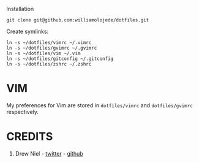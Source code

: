Installation

    git clone git@github.com:williamolojede/dotfiles.git

Create symlinks:

    ln -s ~/dotfiles/vimrc ~/.vimrc
    ln -s ~/dotfiles/gvimrc ~/.gvimrc
    ln -s ~/dotfiles/vim ~/.vim
    ln -s ~/dotfiles/gitconfig ~/.gitconfig
    ln -s ~/dotfiles/zshrc ~/.zshrc

# VIM #

My preferences for Vim are stored in `dotfiles/vimrc` and `dotfiles/gvimrc`
respectively.

# CREDITS
1. Drew Niel - [twitter](https://twitter.com/nelstrom) - [github](https://github.com/nelstrom)